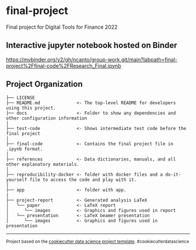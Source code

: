 final-project
==============================

Final project for Digital Tools for Finance 2022

Interactive jupyter notebook hosted on Binder <use this to interact with code and make changes>
------------
https://mybinder.org/v2/gh/ncanto/group-work.git/main?labpath=final-project%2Ffinal-code%2FResearch_Final.ipynb 

Project Organization
------------

    ├── LICENSE
    ├── README.md              <- The top-level README for developers using this project.
    ├── docs                   <- Folder to show any dependencies and other configuration information
    │
    ├── test-code              <- Shows intermediate test code before the final project
    │
    ├── final-code             <- Contains the final project file in .ipynb format.
    │
    ├── references             <- Data dictionaries, manuals, and all other explanatory materials.
    │
    ├── reproducibility-docker <- folder with docker files and a do-it-yourself file to access the code and play with it. 
    |
    ├── app                    <- folder with app.
    |
    ├── project-report         <- Generated analysis LaTeX
    │   └── paper              <- LaTeX report
    │      └── images          <- Graphics and figures used in report
    │   └── presentation       <- LaTeX beamer presentation
    │      └── images          <- Graphics and figures used in presentation

--------

<p><small>Project based on the <a target="_blank" href="https://drivendata.github.io/cookiecutter-data-science/">cookiecutter data science project template</a>. #cookiecutterdatascience</small></p>
